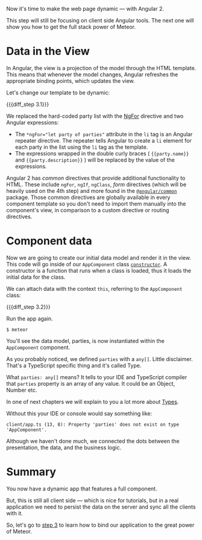 Now it's time to make the web page dynamic — with Angular 2.

This step will still be focusing on client side Angular tools. The next one will show you how to get the full stack power of Meteor.

# Data in the View

In Angular, the view is a projection of the model through the HTML template. This means that whenever the model changes, Angular refreshes the appropriate binding points, which updates the view.

Let's change our template to be dynamic:

{{{diff_step 3.1}}}

We replaced the hard-coded party list with the [NgFor](https://angular.io/docs/ts/latest/api/common/index/NgFor-directive.html) directive and two Angular expressions:

- The `*ngFor="let party of parties"` attribute in the `li` tag is an Angular repeater directive. The repeater tells Angular to create a `li` element for each party in the list using the `li` tag as the template.
- The expressions wrapped in the double curly braces ( `{{party.name}}` and `{{party.description}}` ) will be replaced by the value of the expressions.

Angular 2 has _common_ directives that provide additional functionality to HTML. These include `ngFor`, `ngIf`, `ngClass`, _form_ directives (which will be heavily used on the 4th step) and more found in the [`@angular/common`](https://angular.io/docs/ts/latest/api/common/) package. Those common directives are globally available in every component template so you don't need to import them manually into the component's view, in comparison to a custom directive or routing directives.

# Component data

Now we are going to create our initial data model and render it in the view.
This code will go inside of our `AppComponent` class [`constructor`](https://developer.mozilla.org/en-US/docs/Web/JavaScript/Reference/Classes/constructor). A constructor is a function that runs when a class is loaded, thus it loads the initial data for the class.

We can attach data with the context `this`, referring to the `AppComponent` class:

{{{diff_step 3.2}}}

Run the app again.

    $ meteor

You'll see the data model, parties, is now instantiated within the `AppComponent` component.

As you probably noticed, we defined `parties` with a `any[]`. Little disclaimer. That's a TypeScript specific thing and it's called Type.

What `parties: any[]` means? It tells to your IDE and TypeScript compiler that `parties` property is an array of any value. It could be an Object, Number etc.

In one of next chapters we will explain to you a lot more about [Types](http://www.typescriptlang.org/Handbook#basic-types).

Without this your IDE or console would say something like:

    client/app.ts (13, 8): Property 'parties' does not exist on type 'AppComponent'.

Although we haven't done much, we connected the dots between the presentation, the data, and the business logic.

# Summary

You now have a dynamic app that features a full component.

But, this is still all client side — which is nice for tutorials, but in a real application we need to persist the data on the server and sync all the clients with it.

So, let's go to [step 3](/tutorials/angular2/3-way-data-binding) to learn how to bind our application to the great power of Meteor.
